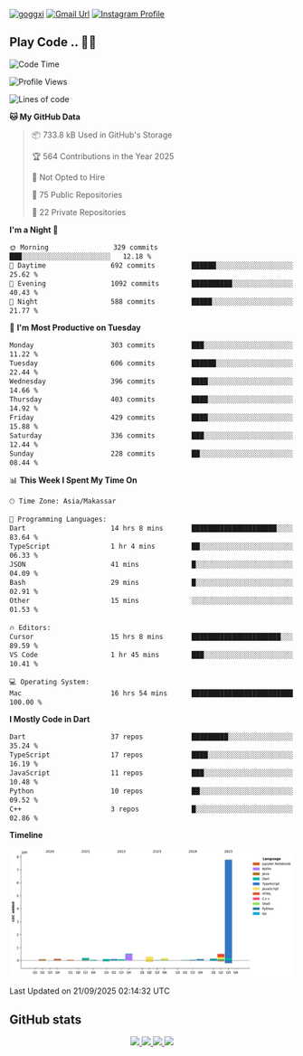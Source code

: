 [![goggxi](https://img.shields.io/badge/Portofolio-Goggxi-orange)](https://goggxi.github.io)
[![Gmail Url](https://img.shields.io/twitter/url?label=Goggxi@gmail.com&logo=gmail&style=social&url=http%3A%2F%2Fmailto%3Acontact.Goggxi@gmail.com)](mailto:Goggxi@gmail.com) [![Instagram Profile](https://img.shields.io/twitter/url?label=moh_rifkan&logo=instagram&style=social&url=https://www.instagram.com/moh_rifkan/)](https://www.instagram.com/moh_rifkan/)

## Play Code .. 💬🚀

<!-- [![Moh Rifkan GitHub stats](https://github-readme-stats.vercel.app/api?username=goggxi&count_private=true&show_icons=true&theme=dracula&custom_title=Goggxi%20Statistic%20🚀)](https://github.com/goggxi/goggxi)

[![Top Langs](https://github-readme-stats.vercel.app/api/top-langs/?username=goggxi&langs_count=8&layout=compact&show_icons=true&theme=dracula)](https://github.com/goggxi/goggxi) -->

<!--START_SECTION:waka-->
![Code Time](http://img.shields.io/badge/Code%20Time-4%2C537%20hrs%2047%20mins-blue)

![Profile Views](http://img.shields.io/badge/Profile%20Views-1-blue)

![Lines of code](https://img.shields.io/badge/From%20Hello%20World%20I%27ve%20Written-10.3%20million%20lines%20of%20code-blue)

**🐱 My GitHub Data** 

> 📦 733.8 kB Used in GitHub's Storage 
 > 
> 🏆 564 Contributions in the Year 2025
 > 
> 🚫 Not Opted to Hire
 > 
> 📜 75 Public Repositories 
 > 
> 🔑 22 Private Repositories 
 > 
**I'm a Night 🦉** 

```text
🌞 Morning                329 commits         ███░░░░░░░░░░░░░░░░░░░░░░   12.18 % 
🌆 Daytime                692 commits         ██████░░░░░░░░░░░░░░░░░░░   25.62 % 
🌃 Evening                1092 commits        ██████████░░░░░░░░░░░░░░░   40.43 % 
🌙 Night                  588 commits         █████░░░░░░░░░░░░░░░░░░░░   21.77 % 
```
📅 **I'm Most Productive on Tuesday** 

```text
Monday                   303 commits         ███░░░░░░░░░░░░░░░░░░░░░░   11.22 % 
Tuesday                  606 commits         ██████░░░░░░░░░░░░░░░░░░░   22.44 % 
Wednesday                396 commits         ████░░░░░░░░░░░░░░░░░░░░░   14.66 % 
Thursday                 403 commits         ████░░░░░░░░░░░░░░░░░░░░░   14.92 % 
Friday                   429 commits         ████░░░░░░░░░░░░░░░░░░░░░   15.88 % 
Saturday                 336 commits         ███░░░░░░░░░░░░░░░░░░░░░░   12.44 % 
Sunday                   228 commits         ██░░░░░░░░░░░░░░░░░░░░░░░   08.44 % 
```


📊 **This Week I Spent My Time On** 

```text
🕑︎ Time Zone: Asia/Makassar

💬 Programming Languages: 
Dart                     14 hrs 8 mins       █████████████████████░░░░   83.64 % 
TypeScript               1 hr 4 mins         ██░░░░░░░░░░░░░░░░░░░░░░░   06.33 % 
JSON                     41 mins             █░░░░░░░░░░░░░░░░░░░░░░░░   04.09 % 
Bash                     29 mins             █░░░░░░░░░░░░░░░░░░░░░░░░   02.91 % 
Other                    15 mins             ░░░░░░░░░░░░░░░░░░░░░░░░░   01.53 % 

🔥 Editors: 
Cursor                   15 hrs 8 mins       ██████████████████████░░░   89.59 % 
VS Code                  1 hr 45 mins        ███░░░░░░░░░░░░░░░░░░░░░░   10.41 % 

💻 Operating System: 
Mac                      16 hrs 54 mins      █████████████████████████   100.00 % 
```

**I Mostly Code in Dart** 

```text
Dart                     37 repos            █████████░░░░░░░░░░░░░░░░   35.24 % 
TypeScript               17 repos            ████░░░░░░░░░░░░░░░░░░░░░   16.19 % 
JavaScript               11 repos            ███░░░░░░░░░░░░░░░░░░░░░░   10.48 % 
Python                   10 repos            ██░░░░░░░░░░░░░░░░░░░░░░░   09.52 % 
C++                      3 repos             █░░░░░░░░░░░░░░░░░░░░░░░░   02.86 % 
```



**Timeline**

![Lines of Code chart](https://raw.githubusercontent.com/Goggxi/Goggxi/main/assets/bar_graph.png)


 Last Updated on 21/09/2025 02:14:32 UTC
<!--END_SECTION:waka-->

## GitHub stats

<p align="center">
  <a href="https://github.com/goggxi">
    <img src="http://github-profile-summary-cards.vercel.app/api/cards/profile-details?username=goggxi&theme=transparent" />
  </a>
  <a href="https://github.com/goggxi">
    <img src="https://github-readme-streak-stats.herokuapp.com/?user=goggxi&hide_border=true&card_width=338&theme=transparent" />
  </a>
  <a href="https://github.com/goggxi">
    <img src="http://github-profile-summary-cards.vercel.app/api/cards/stats?username=goggxi&theme=transparent" />
  </a>
  <a href="https://github.com/goggxi">
    <img src="https://github-readme-stats.vercel.app/api/top-langs/?username=goggxi&langs_count=10&exclude_repo=&hide=c,makefile,html,css,sass,nix,nunjucks,tsql,dockerfile,shell&card_width=699&hide_border=true&theme=transparent" />
  </a>
  <!-- <br/>
  <a href="https://github.com/goggxi">
    <img src="https://komarev.com/ghpvc/?username=goggxi&color=blue&style=flat" />
  </a> -->
</p>
